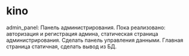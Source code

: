 # kino
admin_panel:
Панель администрирования. Пока реализовано: авторизация и регистрация админа, статическая страница администрирования.
Сделать панель управления данными.
Главная страница статичная, сделать вывод из БД.
